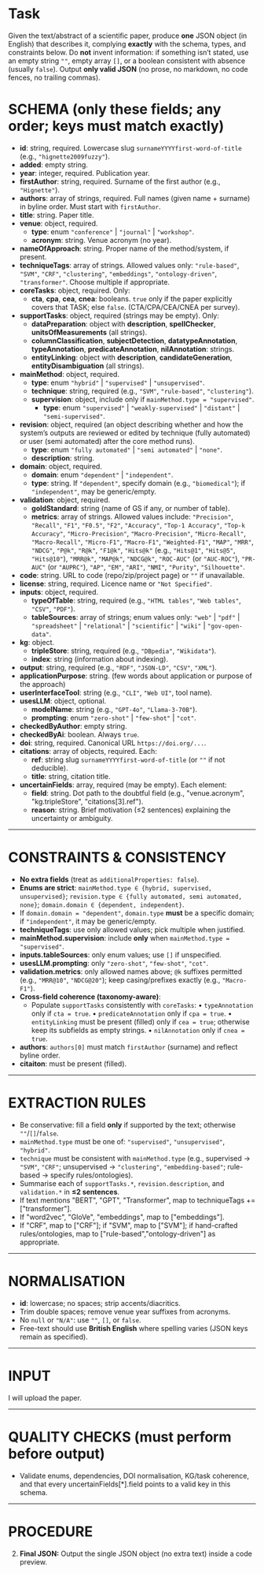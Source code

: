 # Task

Given the text/abstract of a scientific paper, produce **one** JSON object (in English) that describes it, complying **exactly** with the schema, types, and constraints below. 
Do **not** invent information: if something isn’t stated, use an empty string `""`, empty array `[]`, or a boolean consistent with absence (usually `false`). 
Output **only valid JSON** (no prose, no markdown, no code fences, no trailing commas).

# SCHEMA (only these fields; any order; keys must match exactly)

* **id**: string, required. Lowercase slug `surnameYYYYfirst-word-of-title` (e.g., `"hignette2009fuzzy"`).
* **added**: empty string.
* **year**: integer, required. Publication year.
* **firstAuthor**: string, required. Surname of the first author (e.g., `"Hignette"`).
* **authors**: array of strings, required. Full names (given name + surname) in byline order. Must start with `firstAuthor`.
* **title**: string. Paper title.
* **venue**: object, required.
  * **type**: enum `"conference"` | `"journal"` | `"workshop"`.
  * **acronym**: string. Venue acronym (no year).
* **nameOfApproach**: string. Proper name of the method/system, if present.
* **techniqueTags**: array of strings. Allowed values only: `"rule-based"`, `"SVM"`, `"CRF"`, `"clustering"`, `"embeddings"`, `"ontology-driven"`, `"transformer"`. Choose multiple if appropriate.
* **coreTasks**: object, required. Only:
  * **cta**, **cpa**, **cea**, **cnea**: booleans. `true` only if the paper explicitly covers that TASK; else `false`. (CTA/CPA/CEA/CNEA per survey).
* **supportTasks**: object, required (strings may be empty). Only:
  * **dataPreparation**: object with **description**, **spellChecker**, **unitsOfMeasurements** (all strings).
  * **columnClassification**, **subjectDetection**, **datatypeAnnotation**, **typeAnnotation**, **predicateAnnotation**, **nilAnnotation**: strings.
  * **entityLinking**: object with **description**, **candidateGeneration**, **entityDisambiguation** (all strings).
* **mainMethod**: object, required.
  * **type**: enum `"hybrid"` | `"supervised"` | `"unsupervised"`.
  * **technique**: string, required (e.g., `"SVM"`, `"rule-based"`, `"clustering"`).
  * **supervision**: object, include only if `mainMethod.type = "supervised"`.
    * **type**: enum `"supervised"` | `"weakly-supervised"` | `"distant"` | `"semi-supervised"`.
* **revision**: object, required (an object describing whether and how the system’s outputs are reviewed or edited by technique (fully automated) or user (semi automated) after the core method runs).
  * **type**: enum `"fully automated"` | `"semi automated"` | `"none"`.
  * **description**: string.
* **domain**: object, required.
  * **domain**: enum `"dependent"` | `"independent"`.
  * **type**: string. If `"dependent"`, specify domain (e.g., `"biomedical"`); if `"independent"`, may be generic/empty.
* **validation**: object, required.
  * **goldStandard**: string (name of GS if any, or number of table).
  * **metrics**: array of strings. Allowed values include:
    `"Precision"`, `"Recall"`, `"F1"`, `"F0.5"`, `"F2"`, `"Accuracy"`, `"Top-1 Accuracy"`, `"Top-k Accuracy"`,
    `"Micro-Precision"`, `"Macro-Precision"`, `"Micro-Recall"`, `"Macro-Recall"`, `"Micro-F1"`, `"Macro-F1"`, `"Weighted-F1"`,
    `"MAP"`, `"MRR"`, `"NDCG"`, `"P@k"`, `"R@k"`, `"F1@k"`, `"Hits@k"` (e.g., `"Hits@1"`, `"Hits@5"`, `"Hits@10"`), `"MRR@k"`, `"MAP@k"`, `"NDCG@k"`,
    `"ROC-AUC"` (or `"AUC-ROC"`), `"PR-AUC"` (or `"AUPRC"`), `"AP"`, `"EM"`, `"ARI"`, `"NMI"`, `"Purity"`, `"Silhouette"`.
* **code**: string. URL to code (repo/zip/project page) or `""` if unavailable.
* **license**: string, required. Licence name or `"Not Specified"`.
* **inputs**: object, required.
  * **typeOfTable**: string, required (e.g., `"HTML tables"`, `"Web tables"`, `"CSV"`, `"PDF"`).
  * **tableSources**: array of strings; enum values only: `"web"` | `"pdf"` | `"spreadsheet"` | `"relational"` | `"scientific"` | `"wiki"` | `"gov-open-data"`.
* **kg**: object.
  * **tripleStore**: string, required (e.g., `"DBpedia"`, `"Wikidata"`).
  * **index**: string (information about indexing).
* **output**: string, required (e.g., `"RDF"`, `"JSON-LD"`, `"CSV"`, `"XML"`).
* **applicationPurpose**: string. (few words about application or purpose of the approach)
* **userInterfaceTool**: string (e.g., `"CLI"`, `"Web UI"`, tool name).
* **usesLLM**: object, optional.
  * **modelName**: string (e.g., `"GPT-4o"`, `"Llama-3-70B"`).
  * **prompting**: enum `"zero-shot"` | `"few-shot"` | `"cot"`.
* **checkedByAuthor**: empty string.
* **checkedByAi**: boolean. Always `true`.
* **doi**: string, required. Canonical URL `https://doi.org/...`.
* **citations**: array of objects, required. Each:
  * **ref**: string slug `surnameYYYYfirst-word-of-title` (or `""` if not deducible).
  * **title**: string, citation title.
* **uncertainFields**: array, required (may be empty). Each element:
  * **field**: string. Dot path to the doubtful field (e.g., "venue.acronym", "kg.tripleStore", "citations[3].ref").
  * **reason**: string. Brief motivation (≤2 sentences) explaining the uncertainty or ambiguity.

---

# CONSTRAINTS & CONSISTENCY

* **No extra fields** (treat as `additionalProperties: false`).
* **Enums are strict**:
  `mainMethod.type ∈ {hybrid, supervised, unsupervised}`;
  `revision.type ∈ {fully automated, semi automated, none}`;
  `domain.domain ∈ {dependent, independent}`.
* If `domain.domain = "dependent"`, `domain.type` **must** be a specific domain; if `"independent"`, it may be generic/empty.
* **techniqueTags**: use only allowed values; pick multiple when justified.
* **mainMethod.supervision**: include **only** when `mainMethod.type = "supervised"`.
* **inputs.tableSources**: only enum values; use `[]` if unspecified.
* **usesLLM.prompting**: only `"zero-shot"`, `"few-shot"`, `"cot"`.
* **validation.metrics**: only allowed names above; `@k` suffixes permitted (e.g., `"MRR@10"`, `"NDCG@20"`); keep casing/prefixes exactly (e.g., `"Macro-F1"`).
* **Cross-field coherence (taxonomy-aware)**:
  * Populate `supportTasks` consistently with `coreTasks`:
    • `typeAnnotation` only if `cta = true`.
    • `predicateAnnotation` only if `cpa = true`.
    • `entityLinking` must be present (filled) only if `cea = true`; otherwise keep its subfields as empty strings.
    • `nilAnnotation` only if `cnea = true`.
* **authors**: `authors[0]` must match `firstAuthor` (surname) and reflect byline order.
* **citaiton**: must be present (filled).

---

# EXTRACTION RULES

* Be conservative: fill a field **only** if supported by the text; otherwise `""`/`[]`/`false`.
* `mainMethod.type` must be one of: `"supervised"`, `"unsupervised"`, `"hybrid"`.
* `technique` must be consistent with `mainMethod.type` (e.g., supervised → `"SVM"`, `"CRF"`; unsupervised → `"clustering"`, `"embedding-based"`; rule-based → specify rules/ontologies).
* Summarise each of `supportTasks.*`, `revision.description`, and `validation.*` in **≤2 sentences**.
* If text mentions "BERT", "GPT", "Transformer", map to techniqueTags += ["transformer"].
* If "word2vec", "GloVe", "embeddings", map to ["embeddings"].
* If "CRF", map to ["CRF"]; if "SVM", map to ["SVM"]; if hand-crafted rules/ontologies, map to ["rule-based","ontology-driven"] as appropriate.

---

# NORMALISATION

* **id**: lowercase; no spaces; strip accents/diacritics.
* Trim double spaces; remove venue year suffixes from acronyms.
* No `null` or `"N/A"`: use `""`, `[]`, or `false`.
* Free-text should use **British English** where spelling varies (JSON keys remain as specified).

---

# INPUT

I will upload the paper.

---

# QUALITY CHECKS (must perform before output)
* Validate enums, dependencies, DOI normalisation, KG/task coherence, and that every uncertainFields[*].field points to a valid key in this schema.

---

# PROCEDURE

2. **Final JSON:** Output the single JSON object (no extra text) inside a code preview.